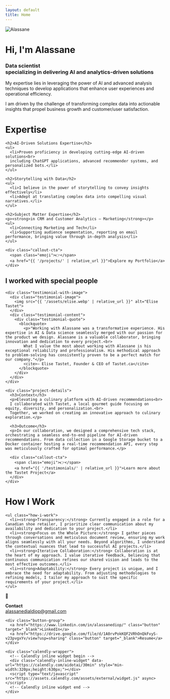 ```yaml
---
layout: default
title: Home
---
```


<div class="full-width-section hero-wrapper">
  <div class="hero-section">
  <div class="hero-left">
    <img src="{{ '/assets/alassane-portrait.png' | relative_url }}" alt="Alassane" class="hero-portrait">
  </div>
  <div class="hero-right">
    <div class="hero-emoji-placeholder"></div>
    <h1>Hi, I'm Alassane</h1>
    <h3>Data scientist<br>specializing in delivering AI and analytics-driven solutions</h3>
    <p>My expertise lies in leveraging the power of AI and advanced analysis techniques to develop applications that enhance user experiences and operational efficiency.</p>
    <p>I am driven by the challenge of transforming complex data into actionable insights that propel business growth and customer/user satisfaction.</p>
  </div>
  </div>
</div>

<div class="full-width-section expertise-wrapper">
  <div class="expertise-section">
    <h1>Expertise</h1>
    
    <h2>AI-Driven Solutions Expertise</h2>
    <ul>
      <li>Proven proficiency in developing cutting-edge AI-driven solutions<br>
      including ChatGPT applications, advanced recommender systems, and personalized bots.</li>
    </ul>
    
    <h2>Storytelling with Data</h2>
    <ul>
      <li>I believe in the power of storytelling to convey insights effectively</li>
      <li>Adept at translating complex data into compelling visual narratives.</li>
    </ul>
    
    <h2>Subject Matter Expertise</h2>
    <p><strong>in CRM and Customer Analytics — Marketing</strong></p>
    <ul>
      <li>Connecting Marketing and Tech</li>
      <li>Supporting audience segmentation, reporting on email performance, bringing value through in-depth analysis</li>
    </ul>
    
    <div class="callout-cta">
      <span class="emoji">👉</span>
      <a href="{{ '/projects/' | relative_url }}">Explore my Portfolio</a>
    </div>
  </div>
</div>

<div class="full-width-section special-people-wrapper">
  <div class="special-people-section">
    <h2>I worked with special people</h2>
    
    <div class="testimonial-with-image">
      <div class="testimonial-image">
        <img src="{{ '/assets/elise.webp' | relative_url }}" alt="Elise Tastet">
      </div>
      <div class="testimonial-content">
        <div class="testimonial-quote">
          <blockquote>
            <p>"Working with Alassane was a transformative experience. His expertise in AI & Data science seamlessly merged with our passion for the product we design. Alassane is a valuable collaborator, bringing innovation and dedication to every project.<br>
            What I value the most about working with Alassane is his exceptional reliability and professionalism. His methodical approach to problem-solving has consistently proven to be a perfect match for our company."</p>
            <cite>— Elise Tastet, Founder & CEO of Tastet.ca</cite>
          </blockquote>
        </div>
      </div>
    </div>
    
    <div class="project-details">
      <h3>Context</h3>
      <p>Elevating a culinary platform with AI-driven recommendations<br>
      I collaborated with Tastet, a local gourmet guide focusing on equity, diversity, and personalization.<br>
      Together, we worked on creating an innovative approach to culinary exploration.</p>
      
      <h3>Outcome</h3>
      <p>In our collaboration, we designed a comprehensive tech stack, orchestrating a seamless end-to-end pipeline for AI-driven recommendations. From data collection in a Google Storage bucket to a Docker container hosting a real-time recommendation API, every step was meticulously crafted for optimal performance.</p>
      
      <div class="callout-cta">
        <span class="emoji">👉</span>
        <a href="{{ '/testimonials/' | relative_url }}">Learn more about the Tastet Project</a>
      </div>
    </div>
  </div>
</div>

<div class="full-width-section how-i-work-wrapper">
  <div class="how-i-work-section">
    <h1 class="section-title">How I Work</h1>
    
    <ul class="how-i-work">
      <li><strong>Transparency:</strong> Currently engaged in a role for a Canadian shoe retailer, I prioritize clear communication about my availability and dedication to your project.</li>
      <li><strong>Focus on the Whole Picture:</strong> I gather pieces through conversations and meticulous document review, ensuring my work aligns seamlessly with all your needs. Beyond algorithms, I understand the contextual nuances that lead to successful AI projects.</li>
      <li><strong>Iterative Collaboration:</strong> Collaboration is at the heart of my approach. I value iterative feedback, believing that continuous communication refines our shared vision and leads to the most effective outcomes.</li>
      <li><strong>Adaptability:</strong> Every project is unique, and I embrace the need for adaptability. From adjusting methodologies to refining models, I tailor my approach to suit the specific requirements of your project.</li>
    </ul>
  </div>
</div>

<div class="contact-wrapper">
  <div class="contact-section">
    <div class="contact-info">
      <span class="contact-emoji">📧</span>
      <div class="contact-details">
        <p><strong>Contact</strong><br>
        <a href="mailto:alassanedialdiop@gmail.com">alassanedialdiop@gmail.com</a></p>
      </div>
    </div>
    
    <div class="button-group">
      <a href="https://www.linkedin.com/in/alassanediop/" class="button" target="_blank">LinkedIn</a>
      <a href="https://drive.google.com/file/d/1A0rvPokKQF2VRhOnQkFvyS-v23pvgxYv/view?usp=sharing" class="button" target="_blank">Resume</a>
    </div>
    
    <div class="calendly-wrapper">
      <!-- Calendly inline widget begin -->
      <div class="calendly-inline-widget" data-url="https://calendly.com/aidotai/30min" style="min-width:320px;height:630px;"></div>
      <script type="text/javascript" src="https://assets.calendly.com/assets/external/widget.js" async></script>
      <!-- Calendly inline widget end -->
    </div>
  </div>
</div>